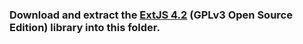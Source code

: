 ### Download and extract the [ExtJS 4.2](http://www.sencha.com/products/extjs/download/) (GPLv3 Open Source Edition) library into this folder. 
